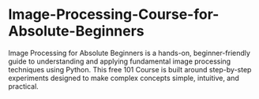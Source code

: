 # Image-Processing-Course-for-Absolute-Beginners
Image Processing for Absolute Beginners is a hands-on, beginner-friendly guide to understanding and applying fundamental image processing techniques using Python. This free 101 Course is built around step-by-step experiments designed to make complex concepts simple, intuitive, and practical.
